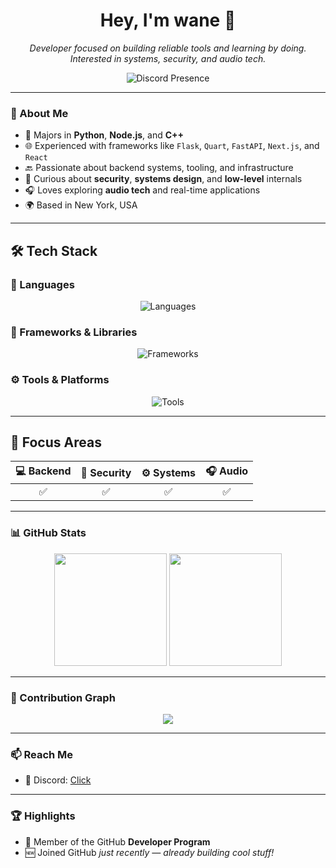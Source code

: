 <h1 align="center">Hey, I'm wane 👋</h1>
<p align="center">
  <em>Developer focused on building reliable tools and learning by doing.</em><br>
  <em>Interested in systems, security, and audio tech.</em>
</p>

<p align="center">
  <img src="https://lanyard.cnrad.dev/api/1188300246791503943?theme=dark&bg=0d1117&animated=true&hideDiscrim=true&borderRadius=20px" alt="Discord Presence">
</p>

---

### 🧠 About Me

- 🔧 Majors in **Python**, **Node.js**, and **C++**
- 🌐 Experienced with frameworks like `Flask`, `Quart`, `FastAPI`, `Next.js`, and `React`
- 🔙 Passionate about backend systems, tooling, and infrastructure
- 🔐 Curious about **security**, **systems design**, and **low-level** internals
- 🎧 Loves exploring **audio tech** and real-time applications
- 🌍 Based in New York, USA

---

## 🛠 Tech Stack

### 💬 Languages
<p align="center">
  <img src="https://skillicons.dev/icons?i=python,nodejs,cpp,rust,java,go,dotnet" alt="Languages" />
</p>

### 🧩 Frameworks & Libraries
<p align="center">
  <img src="https://skillicons.dev/icons?i=flask,fastapi,react,nextjs,django,spring,vue" alt="Frameworks" />
</p>

### ⚙️ Tools & Platforms
<p align="center">
  <img src="https://skillicons.dev/icons?i=linux,git,docker,vscode,github" alt="Tools" />
</p>

---

## 🧭 Focus Areas

| 💻 Backend | 🔐 Security | ⚙️ Systems | 🎧 Audio |
|:---------:|:-----------:|:---------:|:--------:|
| ✅         | ✅          | ✅         | ✅        |

---

### 📊 GitHub Stats

<p align="center">
  <img src="https://github-readme-stats.vercel.app/api?username=wxn9&show_icons=true&theme=tokyonight&border_radius=10" height="180">
  <img src="https://github-readme-stats.vercel.app/api/top-langs/?username=wxn9&layout=compact&theme=tokyonight&border_radius=10" height="180">
</p>

---

### 🌱 Contribution Graph

<p align="center">
  <img src="https://github-readme-activity-graph.vercel.app/graph?username=wxn9&theme=tokyo-night&area=true&hide_border=true" />
</p>

---

### 📫 Reach Me
* 💬 Discord: [Click](https://discord.com/users/1188300246791503943)

---

### 🏆 Highlights

* 💎 Member of the GitHub **Developer Program**
* 🆕 Joined GitHub *just recently — already building cool stuff!*
